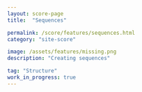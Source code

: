 ```yaml
---
layout: score-page
title:  "Sequences"

permalink: /score/features/sequences.html
category: "site-score"

image: /assets/features/missing.png
description: "Creating sequences"

tag: "Structure"
work_in_progress: true
---
```

